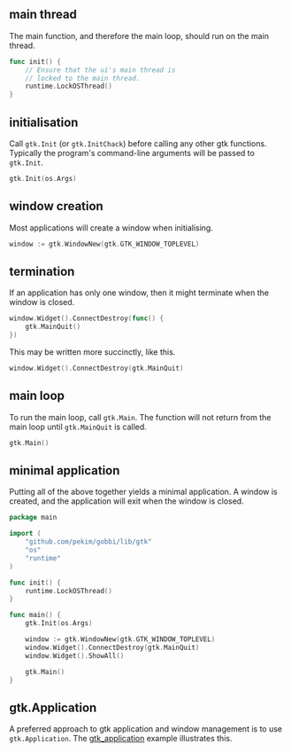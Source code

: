 ## main thread
The main function, and therefore the main loop,
should run on the main thread. 

```go
func init() {
    // Ensure that the ui's main thread is
    // locked to the main thread.
    runtime.LockOSThread()
}
```

## initialisation
Call `gtk.Init` (or `gtk.InitChack`) before calling
any other gtk functions.
Typically the program's command-line arguments will
be passed to `gtk.Init`.

```go
gtk.Init(os.Args)
```

## window creation
Most applications will create a window when initialising.

```go
window := gtk.WindowNew(gtk.GTK_WINDOW_TOPLEVEL)
``` 

## termination
If an application has only one window,
then it might terminate when the window is closed.

```go
window.Widget().ConnectDestroy(func() {
    gtk.MainQuit()
})
``` 

This may be written more succinctly, like this.

```go
window.Widget().ConnectDestroy(gtk.MainQuit)
``` 

## main loop
To run the main loop, call `gtk.Main`.
The function will not return from the main loop
until `gtk.MainQuit` is called.

```go
gtk.Main()
```

## minimal application
Putting all of the above together yields a minimal
application.
A window is created,
and the application will exit when the window is closed.

```go
package main

import (
	"github.com/pekim/gobbi/lib/gtk"
	"os"
	"runtime"
)

func init() {
	runtime.LockOSThread()
}

func main() {
	gtk.Init(os.Args)

	window := gtk.WindowNew(gtk.GTK_WINDOW_TOPLEVEL)
	window.Widget().ConnectDestroy(gtk.MainQuit)
	window.Widget().ShowAll()

	gtk.Main()
}
```

## gtk.Application
A preferred approach to gtk application and window
management is to use `gtk.Application`.
The [gtk_application](https://github.com/pekim/gobbi/blob/master/example/gtk_application/main.go)
example illustrates this.
